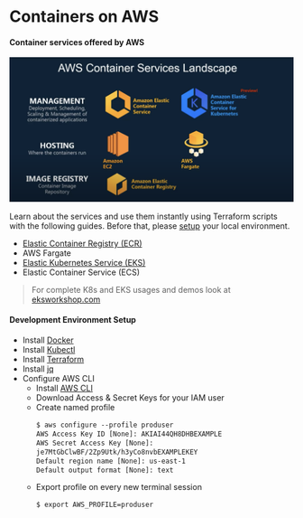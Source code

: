 # Containers on AWS

#### Container services offered by AWS
![AWS Container services](assets/AWS%20Container%20services.png)
<br>

Learn about the services and use them instantly using Terraform scripts with the following guides. Before that, please [setup](#DEV_SETUP) your local environment.
- [Elastic Container Registry (ECR)](ECR)
- AWS Fargate
- [Elastic Kubernetes Service (EKS)](EKS)
- Elastic Container Service (ECS)

> For complete K8s and EKS usages and demos look at [eksworkshop.com](https://www.eksworkshop.com/ "EKS Workshop")

#### Development Environment Setup<a name="DEV_SETUP"></a>

- Install [Docker](https://docs.docker.com/engine/install/ "Install Docker")
- Install [Kubectl](https://kubernetes.io/docs/tasks/tools/#kubectl "Install Kubectl")
- Install [Terraform](https://learn.hashicorp.com/tutorials/terraform/install-cli#install-terraform "Install Terraform")
- Install [jq](https://stedolan.github.io/jq/download/ "Install jq")
- Configure AWS CLI 
    - Install [AWS CLI](https://docs.aws.amazon.com/cli/latest/userguide/install-cliv2.html "Install AWS CLI")
    - Download Access & Secret Keys for your IAM user
    - Create named profile
      ```shell
      $ aws configure --profile produser
      AWS Access Key ID [None]: AKIAI44QH8DHBEXAMPLE
      AWS Secret Access Key [None]: je7MtGbClwBF/2Zp9Utk/h3yCo8nvbEXAMPLEKEY
      Default region name [None]: us-east-1
      Default output format [None]: text
      ```
    - Export profile on every new terminal session
      ```shell
      $ export AWS_PROFILE=produser
      ```
